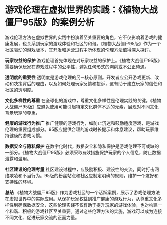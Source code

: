 # 游戏伦理在虚拟世界的实践：《植物大战僵尸95版》的案例分析

游戏伦理方法在虚拟世界的实践中扮演着至关重要的角色，它不仅影响着游戏的健康发展，也关系到玩家的游戏体验和社区的和谐。《植物大战僵尸95版》作为一个社区驱动的游戏版本，其开发和运营过程中所体现的伦理方法值得深入探讨。

**玩家权益的保护**
游戏伦理首先体现在对玩家权益的保护上。《植物大战僵尸95版》需要确保玩家在游戏过程中的公平性，避免任何形式的剥削或不公正待遇。

**透明度的重要性**
透明度是游戏伦理的另一核心原则。开发者应公开游戏更新、改动和决策背后的理由，以及如何处理玩家反馈和投诉，这有助于建立玩家的信任和社区的透明度。

**文化多样性的尊重**
在全球化的游戏中，尊重文化多样性是伦理实践的关键。《植物大战僵尸95版》应避免使用可能引起特定文化群体不适的元素，展现对不同文化背景玩家的尊重。

**健康的游戏行为推广**
推广健康的游戏行为，如防止沉迷和鼓励适度游戏，是游戏伦理的重要组成部分。95版应提供合理的游戏时长提示和休息建议，帮助玩家维持健康的游戏习惯。

**数据安全与隐私保护**
在数字化时代，数据安全和隐私保护是游戏伦理不可或缺的一部分。《植物大战僵尸95版》必须采取有效措施保护玩家的个人信息，防止数据泄露和滥用。

**社区建设的伦理考量**
社区建设过程中，应鼓励积极、建设性的交流，同时打击网络欺凌和不当行为。95版的粉丝站点和社区应制定明确的规则，维护一个友好和支持性的环境。

**总结**
《植物大战僵尸95版》作为游戏社区的一个活跃案例，展示了游戏伦理方法在虚拟世界中的实际应用。从保护玩家权益到推广健康的游戏行为，从尊重文化多样性到确保数据安全，这些伦理实践不仅有助于提升玩家的游戏体验，也对构建一个和谐、积极的游戏社区至关重要。通过这些伦理方法的实施，游戏可以成为连接不同文化、促进玩家交流的正面力量。